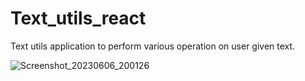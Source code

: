 # Text_utils_react
Text utils application to perform various operation on user given text.

![Screenshot_20230606_200126](https://github.com/shashankyo/Text_utils_react/assets/114981861/f8daba34-10fc-4e81-ac4d-48cc24a5aebb)

